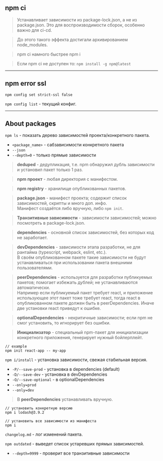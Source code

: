 ## npm ci

> Устанавливает зависимости из package-lock.json, а не из package.json. Это для воспроизводимости сборок, особенно важно для ci-cd. 

> До этого такого эффекта достигали архивированием node_modules.

> npm ci намного быстрее npm i

> Если npm ci не доступен то: `npm install -g npm@latest`

___

## npm error ssl

`npm config set strict-ssl false`

`npm config list` - текущий конфиг.

___

## About packages

`npm ls` - показать дерево зависимостей проекта/конкретного пакета.
  - `<package_name>` - сабзависимости конкретного пакета
  - `--json`
  - `--depth=0` - только прямые зависимости

> **deduped** - дедупликация, т.е. npm обнаружил дубль зависимости и установил пакет только 1 раз.

> **npm проект** - любая директория с манифестом.

> **npm registry** - хранилище опубликованных пакетов.

> **package.json** - манифест проекта; содержит список зависимостей, скрипты и много доп. инфо.  
> Манифест создаётся либо вручную, либо `npm init`.

> **Транзитивные зависимости** - зависимости зависимостей; можно посмотреть в package-lock.json.

> **dependencies** - основной список зависимостей, без которых код не заработает.

> **devDependencies** - зависимости этапа разработки, не для рантайма (typescript, webpack, eslint, etc.).  
> В своём опубликованном пакете такие зависимости не будут устанавливаться при использовании пакета внешними пользователями.

> **peerDependencies** - используется для разработки публикуемых пакетов; помогает избежать дублей; не устанавливаются автоматически.  
> Например если публикуемый пакет требует react, и приложение использующее этот пакет тоже требует react, тогда react в опубликованном пакете должен быть в peerDependencies. Иначе две установки react приведут к ошибке.

> **optionalDependencies** - некритичные зависимости; если npm не смог установить, то игнорирует без ошибки.

> **Инициализатор** - специальный npm-пакет для инициализации конкретного приложения, генерирует нужный бойлерплейт.
```
// example
npm init react-app -- my-app
```

`npm i/install` - установка зависимости, свежая стабильная версия.
  - `-P/--save-prod` - установка в dependencies (default)
  - `-D/--save-dev` - установка в devDependencies
  - `-O/--save-optional` - в optionalDependencies
  - `--only=prod`
  - `--only=dev`

> В **peerDependencies** устанавливать вручную.

```
// установить конкретную версию
npm i lodash@3.9.2

// установить все зависимости из манифеста
npm i
```

`changelog.md` - лог изменений пакета.

`npm outdated` - выведет список устаревших прямых зависимостей.
  - `--depth=9999` - проверит все транзитивные зависимости